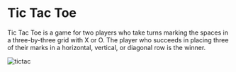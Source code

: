# Tic Tac Toe

Tic Tac Toe is a game for two players who take turns marking the spaces in a three-by-three grid with X or O. The player who succeeds in placing three of their marks in a horizontal, vertical, or diagonal row is the winner.

![tictac]()